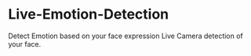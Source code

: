 # Live-Emotion-Detection
Detect Emotion based on your face expression
Live Camera detection of your face.

